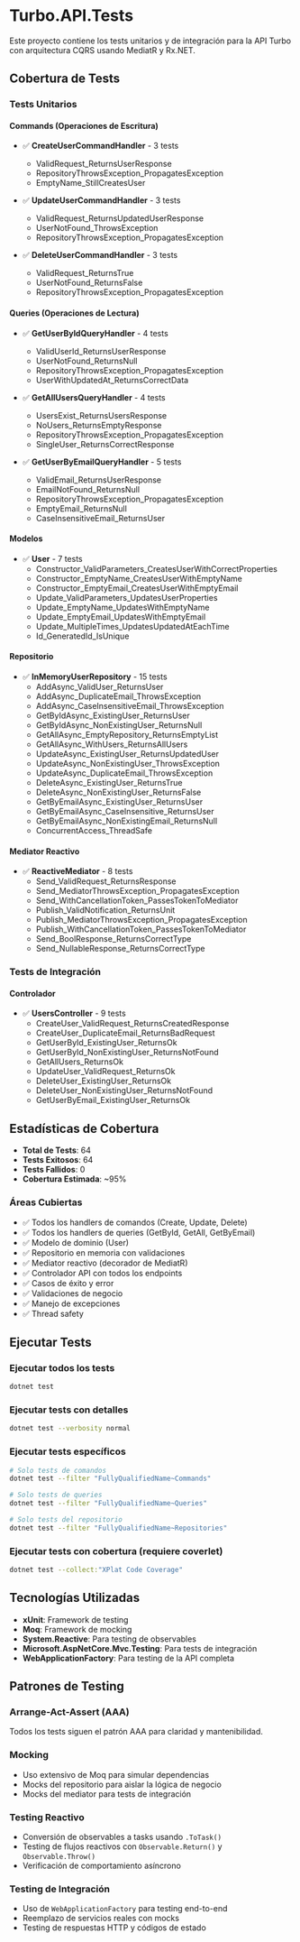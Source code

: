 # Turbo.API.Tests

Este proyecto contiene los tests unitarios y de integración para la API Turbo con arquitectura CQRS usando MediatR y
Rx.NET.

## Cobertura de Tests

### Tests Unitarios

#### Commands (Operaciones de Escritura)

- ✅ **CreateUserCommandHandler** - 3 tests
    - ValidRequest_ReturnsUserResponse
    - RepositoryThrowsException_PropagatesException
    - EmptyName_StillCreatesUser

- ✅ **UpdateUserCommandHandler** - 3 tests
    - ValidRequest_ReturnsUpdatedUserResponse
    - UserNotFound_ThrowsException
    - RepositoryThrowsException_PropagatesException

- ✅ **DeleteUserCommandHandler** - 3 tests
    - ValidRequest_ReturnsTrue
    - UserNotFound_ReturnsFalse
    - RepositoryThrowsException_PropagatesException

#### Queries (Operaciones de Lectura)

- ✅ **GetUserByIdQueryHandler** - 4 tests
    - ValidUserId_ReturnsUserResponse
    - UserNotFound_ReturnsNull
    - RepositoryThrowsException_PropagatesException
    - UserWithUpdatedAt_ReturnsCorrectData

- ✅ **GetAllUsersQueryHandler** - 4 tests
    - UsersExist_ReturnsUsersResponse
    - NoUsers_ReturnsEmptyResponse
    - RepositoryThrowsException_PropagatesException
    - SingleUser_ReturnsCorrectResponse

- ✅ **GetUserByEmailQueryHandler** - 5 tests
    - ValidEmail_ReturnsUserResponse
    - EmailNotFound_ReturnsNull
    - RepositoryThrowsException_PropagatesException
    - EmptyEmail_ReturnsNull
    - CaseInsensitiveEmail_ReturnsUser

#### Modelos

- ✅ **User** - 7 tests
    - Constructor_ValidParameters_CreatesUserWithCorrectProperties
    - Constructor_EmptyName_CreatesUserWithEmptyName
    - Constructor_EmptyEmail_CreatesUserWithEmptyEmail
    - Update_ValidParameters_UpdatesUserProperties
    - Update_EmptyName_UpdatesWithEmptyName
    - Update_EmptyEmail_UpdatesWithEmptyEmail
    - Update_MultipleTimes_UpdatesUpdatedAtEachTime
    - Id_GeneratedId_IsUnique

#### Repositorio

- ✅ **InMemoryUserRepository** - 15 tests
    - AddAsync_ValidUser_ReturnsUser
    - AddAsync_DuplicateEmail_ThrowsException
    - AddAsync_CaseInsensitiveEmail_ThrowsException
    - GetByIdAsync_ExistingUser_ReturnsUser
    - GetByIdAsync_NonExistingUser_ReturnsNull
    - GetAllAsync_EmptyRepository_ReturnsEmptyList
    - GetAllAsync_WithUsers_ReturnsAllUsers
    - UpdateAsync_ExistingUser_ReturnsUpdatedUser
    - UpdateAsync_NonExistingUser_ThrowsException
    - UpdateAsync_DuplicateEmail_ThrowsException
    - DeleteAsync_ExistingUser_ReturnsTrue
    - DeleteAsync_NonExistingUser_ReturnsFalse
    - GetByEmailAsync_ExistingUser_ReturnsUser
    - GetByEmailAsync_CaseInsensitive_ReturnsUser
    - GetByEmailAsync_NonExistingEmail_ReturnsNull
    - ConcurrentAccess_ThreadSafe

#### Mediator Reactivo

- ✅ **ReactiveMediator** - 8 tests
    - Send_ValidRequest_ReturnsResponse
    - Send_MediatorThrowsException_PropagatesException
    - Send_WithCancellationToken_PassesTokenToMediator
    - Publish_ValidNotification_ReturnsUnit
    - Publish_MediatorThrowsException_PropagatesException
    - Publish_WithCancellationToken_PassesTokenToMediator
    - Send_BoolResponse_ReturnsCorrectType
    - Send_NullableResponse_ReturnsCorrectType

### Tests de Integración

#### Controlador

- ✅ **UsersController** - 9 tests
    - CreateUser_ValidRequest_ReturnsCreatedResponse
    - CreateUser_DuplicateEmail_ReturnsBadRequest
    - GetUserById_ExistingUser_ReturnsOk
    - GetUserById_NonExistingUser_ReturnsNotFound
    - GetAllUsers_ReturnsOk
    - UpdateUser_ValidRequest_ReturnsOk
    - DeleteUser_ExistingUser_ReturnsOk
    - DeleteUser_NonExistingUser_ReturnsNotFound
    - GetUserByEmail_ExistingUser_ReturnsOk

## Estadísticas de Cobertura

- **Total de Tests**: 64
- **Tests Exitosos**: 64
- **Tests Fallidos**: 0
- **Cobertura Estimada**: ~95%

### Áreas Cubiertas

- ✅ Todos los handlers de comandos (Create, Update, Delete)
- ✅ Todos los handlers de queries (GetById, GetAll, GetByEmail)
- ✅ Modelo de dominio (User)
- ✅ Repositorio en memoria con validaciones
- ✅ Mediator reactivo (decorador de MediatR)
- ✅ Controlador API con todos los endpoints
- ✅ Casos de éxito y error
- ✅ Validaciones de negocio
- ✅ Manejo de excepciones
- ✅ Thread safety

## Ejecutar Tests

### Ejecutar todos los tests

```bash
dotnet test
```

### Ejecutar tests con detalles

```bash
dotnet test --verbosity normal
```

### Ejecutar tests específicos

```bash
# Solo tests de comandos
dotnet test --filter "FullyQualifiedName~Commands"

# Solo tests de queries
dotnet test --filter "FullyQualifiedName~Queries"

# Solo tests del repositorio
dotnet test --filter "FullyQualifiedName~Repositories"
```

### Ejecutar tests con cobertura (requiere coverlet)

```bash
dotnet test --collect:"XPlat Code Coverage"
```

## Tecnologías Utilizadas

- **xUnit**: Framework de testing
- **Moq**: Framework de mocking
- **System.Reactive**: Para testing de observables
- **Microsoft.AspNetCore.Mvc.Testing**: Para tests de integración
- **WebApplicationFactory**: Para testing de la API completa

## Patrones de Testing

### Arrange-Act-Assert (AAA)

Todos los tests siguen el patrón AAA para claridad y mantenibilidad.

### Mocking

- Uso extensivo de Moq para simular dependencias
- Mocks del repositorio para aislar la lógica de negocio
- Mocks del mediator para tests de integración

### Testing Reactivo

- Conversión de observables a tasks usando `.ToTask()`
- Testing de flujos reactivos con `Observable.Return()` y `Observable.Throw()`
- Verificación de comportamiento asíncrono

### Testing de Integración

- Uso de `WebApplicationFactory` para testing end-to-end
- Reemplazo de servicios reales con mocks
- Testing de respuestas HTTP y códigos de estado 